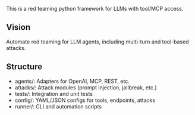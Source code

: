 This is a red teaming python framework for LLMs with tool/MCP access.

## Vision
Automate red teaming for LLM agents, including multi-turn and tool-based attacks.

## Structure
- agents/: Adapters for OpenAI, MCP, REST, etc.
- attacks/: Attack modules (prompt injection, jailbreak, etc.)
- tests/: Integration and unit tests
- config/: YAML/JSON configs for tools, endpoints, attacks
- runner/: CLI and automation scripts
